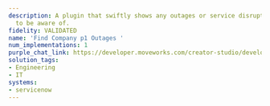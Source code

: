 ```yaml
---
description: A plugin that swiftly shows any outages or service disruptions for employees
  to be aware of.
fidelity: VALIDATED
name: 'Find Company p1 Outages '
num_implementations: 1
purple_chat_link: https://developer.moveworks.com/creator-studio/developer-tools/purple-chat/?conversation=%7B%22startTimestamp%22%3A%2211%3A43+AM%22%2C%22messages%22%3A%5B%7B%22role%22%3A%22user%22%2C%22parts%22%3A%5B%7B%22richText%22%3A%22%3Cp%3ECan+you+tell+me+about+any+major+outages+that+are+happening+-+someone+mentioned+there+was+a+recent+outage+affecting+some+people.+%3C%2Fp%3E%22%7D%5D%7D%2C%7B%22role%22%3A%22assistant%22%2C%22parts%22%3A%5B%7B%22reasoningSteps%22%3A%5B%7B%22status%22%3A%22success%22%2C%22richText%22%3A%22%3Cp%3E%E2%9C%85+Working+on+%3Cb%3EMajor+Outages%3C%2Fb%3E%3Cbr%3E%E2%8F%B3+Calling+Plugin+%3Cb%3EFind+Company+p1+Outages%3C%2Fb%3E%3C%2Fp%3E%22%7D%5D%7D%2C%7B%22richText%22%3A%22Currently%2C+there+is+a+key+spike+in+network+latency+affecting+our+East+Coast+operations%2C+which+we%27ve+identified+as+a+major+outage.+Our+IT+team+is+actively+working+to+resolve+the+issue.+%3Cbr%3EDo+you+need+details+on+the+expected+resolution+time+or+how+this+may+impact+specific+services%3F%22%7D%5D%7D%5D%7D
solution_tags:
- Engineering
- IT
systems:
- servicenow
---
```


